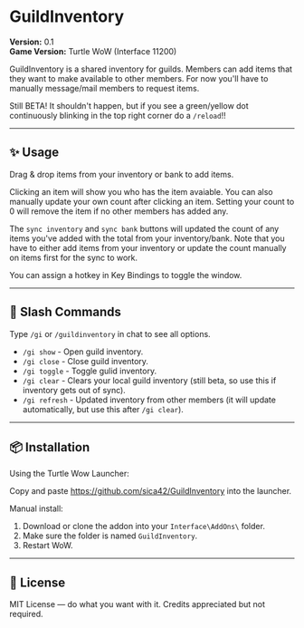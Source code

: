 # GuildInventory
**Version:** 0.1  
**Game Version:** Turtle WoW (Interface 11200)

GuildInventory is a shared inventory for guilds. Members can add items that they want to make available to other members.
For now you'll have to manually message/mail members to request items.

Still BETA! It shouldn't happen, but if you see a green/yellow dot continuously blinking in the top right corner do a `/reload`!!

---

## ✨ Usage

Drag & drop items from your inventory or bank to add items.

Clicking an item will show you who has the item avaiable. You can also manually update your own count after clicking an item.
Setting your count to 0 will remove the item if no other members has added any.

The `sync inventory` and `sync bank` buttons will updated the count of any items you've added with the total from your inventory/bank.
Note that you have to either add items from your inventory or update the count manually on items first for the sync to work.

You can assign a hotkey in Key Bindings to toggle the window.

---

## 🧰 Slash Commands

Type `/gi` or `/guildinventory` in chat to see all options.
- `/gi show` - Open guild inventory.
- `/gi close` - Close guild inventory.
- `/gi toggle` - Toggle gulid inventory.
- `/gi clear` - Clears your local guild inventory (still beta, so use this if inventory gets out of sync).
- `/gi refresh` - Updated inventory from other members (it will update automatically, but use this after `/gi clear`).

---

## 📦 Installation

Using the Turtle Wow Launcher:

Copy and paste https://github.com/sica42/GuildInventory into the launcher.

Manual install:
1. Download or clone the addon into your `Interface\AddOns\` folder.
2. Make sure the folder is named `GuildInventory`.
3. Restart WoW.

---

## 📄 License

MIT License — do what you want with it. Credits appreciated but not required.